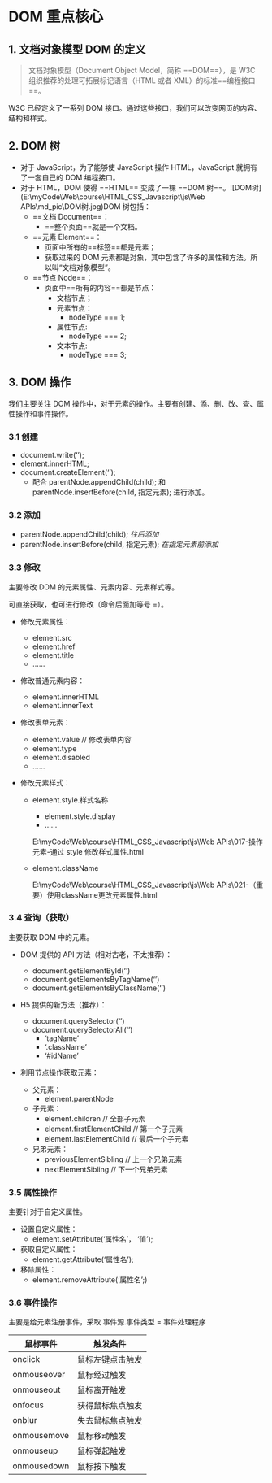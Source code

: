 # DOM 重点核心

## 1. 文档对象模型 DOM 的定义

> 文档对象模型（Document Object Model，简称 ==DOM==），是 W3C 组织推荐的处理可拓展标记语言（HTML 或者 XML）的标准==编程接口==。

W3C 已经定义了一系列 DOM 接口。通过这些接口，我们可以改变网页的内容、结构和样式。

## 2. DOM 树

- 对于 JavaScript，为了能够使 JavaScript 操作 HTML，JavaScript 就拥有了一套自己的 DOM 编程接口。
- 对于 HTML，DOM 使得 ==HTML== 变成了一棵 ==DOM 树==。![DOM树](E:\myCode\Web\course\HTML_CSS_Javascript\js\Web APIs\md_pic\DOM树.jpg)DOM 树包括：
  - ==文档 Document==：
    - ==整个页面==就是一个文档。
  - ==元素 Element==：
    - 页面中所有的==标签==都是元素；
    - 获取过来的 DOM 元素都是对象，其中包含了许多的属性和方法。所以叫“文档对象模型”。
  - ==节点 Node==：
    - 页面中==所有的内容==都是节点：
      - 文档节点；
      - 元素节点：
        - nodeType === 1;
      - 属性节点:
        - nodeType === 2;
      - 文本节点:
        - nodeType === 3;

## 3. DOM 操作

我们主要关注 DOM 操作中，对于元素的操作。主要有创建、添、删、改、查、属性操作和事件操作。

### 3.1 创建

- document.write(‘’);
- element.innerHTML;
- document.createElement(‘’);
  - 配合 parentNode.appendChild(child); 和 parentNode.insertBefore(child, 指定元素); 进行添加。

[More about creating elements]: E:\myCode\Web\course\HTML_CSS_Javascript\js\WebAPIs\039-创建和添加节点.html	"More about creating elements"

### 3.2 添加

- parentNode.appendChild(child); *往后添加*
- parentNode.insertBefore(child, 指定元素); *在指定元素前添加*

[More about creating elements]: E:\myCode\Web\course\HTML_CSS_Javascript\js\WebAPIs\039-创建和添加节点.html	"More about creating elements"

### 3.3 修改

主要修改 DOM 的元素属性、元素内容、元素样式等。

可直接获取，也可进行修改（命令后面加等号 =）。

- 修改元素属性：
  - element.src
  - element.href
  - element.title
  - ……

- 修改普通元素内容：

  - element.innerHTML
  - element.innerText

  [More about changing normal elements’ contents]: E:\myCode\Web\course\HTML_CSS_Javascript\js\WebAPIs\012-innerText和innerHTML的区别.html	"More about changing elements normal elements’ contents"

- 修改表单元素：
  - element.value    // 修改表单内容
  - element.type
  - element.disabled
  - ……

- 修改元素样式：

  - element.style.样式名称

    - element.style.display
    - ……

    E:\myCode\Web\course\HTML_CSS_Javascript\js\Web APIs\017-操作元素-通过 style 修改样式属性.html

  - element.className

    E:\myCode\Web\course\HTML_CSS_Javascript\js\Web APIs\021-（重要）使用className更改元素属性.html

### 3.4 查询（获取）

主要获取 DOM 中的元素。

- DOM 提供的 API 方法（相对古老，不太推荐）：
  - document.getElementById(‘’)
  - document.getElementsByTagName(‘’)
  - document.getElementsByClassName(‘’)

- H5 提供的新方法（推荐）：
  - document.querySelector(‘’)
  - document.querySelectorAll(‘’)
    - ‘tagName’
    - ‘.className’
    - ‘#idName’

- 利用节点操作获取元素：
  - 父元素：
    - element.parentNode
  - 子元素：
    - element.children    // 全部子元素
    - element.firstElementChild    // 第一个子元素
    - element.lastElementChild    // 最后一个子元素
  - 兄弟元素：
    - previousElementSibling    // 上一个兄弟元素
    - nextElementSibling    // 下一个兄弟元素

### 3.5 属性操作

主要针对于自定义属性。

- 设置自定义属性：
  - element.setAttribute(‘属性名’， ‘值’);
- 获取自定义属性：
  - element.getAttribute(‘属性名’);
- 移除属性：
  - element.removeAttribute(‘属性名’;)

### 3.6 事件操作

主要是给元素注册事件，采取 事件源.事件类型 = 事件处理程序

| 鼠标事件    | 触发条件         |
| ----------- | ---------------- |
| onclick     | 鼠标左键点击触发 |
| onmouseover | 鼠标经过触发     |
| onmouseout  | 鼠标离开触发     |
| onfocus     | 获得鼠标焦点触发 |
| onblur      | 失去鼠标焦点触发 |
| onmousemove | 鼠标移动触发     |
| onmouseup   | 鼠标弹起触发     |
| onmousedown | 鼠标按下触发     |

